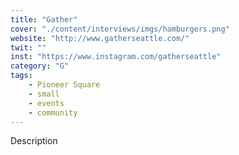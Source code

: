 ```yaml
---
title: "Gather"
cover: "./content/interviews/imgs/hamburgers.png"
website: "http://www.gatherseattle.com/"
twit: ""
inst: "https://www.instagram.com/gatherseattle"
category: "G"
tags:
    - Pioneer Square
    - small
    - events
    - community
---
```


Description